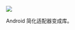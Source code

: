 [![](https://jitpack.io/v/dpyinjie/EasyAdapter.svg)](https://jitpack.io/#dpyinjie/EasyAdapter)

Android 简化适配器变成库。